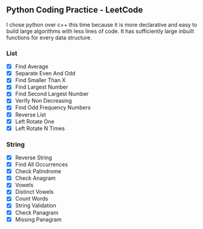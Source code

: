 ## Python Coding Practice - LeetCode

I chose python over c++ this time because it is more declarative and easy to build large algorithms with less lines of code. It has sufficiently large inbuilt functions for every data structure.

### List

- [x] Find Average
- [x] Separate Even And Odd
- [x] Find Smaller Than X
- [x] Find Largest Number
- [x] Find Second Largest Number
- [x] Verify Non Decreasing
- [x] Find Odd Frequency Numbers
- [x] Reverse List
- [x] Left Rotate One
- [x] Left Rotate N Times

### String

- [x] Reverse String
- [x] Find All Occurrences
- [x] Check Palindrome
- [x] Check Anagram
- [x] Vowels
- [x] Distinct Vowels
- [x] Count Words
- [x] String Validation
- [x] Check Panagram
- [x] Missing Panagram
